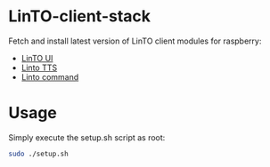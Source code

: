 # LinTO-client-stack
Fetch and install latest version of LinTO client modules for raspberry:
* [LinTO UI](https://github.com/linto-ai/linto-ui-module)
* [Linto TTS](https://github.com/linto-ai/linto-tts-module)
* [Linto command](https://github.com/linto-ai/linto-command-module)

# Usage
Simply execute the setup.sh script as root:
```bash
sudo ./setup.sh
```
